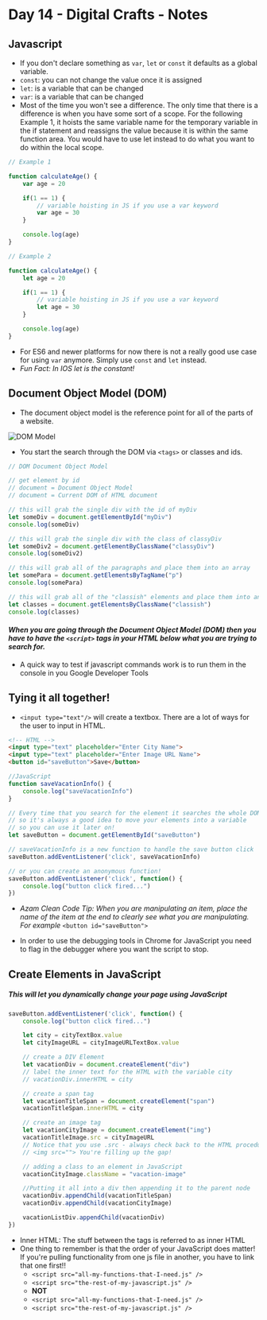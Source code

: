 # Day 14 - Digital Crafts - Notes

## Javascript

* If you don't declare something as `var`, `let` or `const` it defaults as a global variable.
* `const`: you can not change the value once it is assigned
* `let`: is a variable that can be changed
* `var`: is a variable that can be changed
* Most of the time you won't see a difference. The only time that there is a difference is when you have some sort of a scope. For the following Example 1, it hoists the same variable name for the temporary variable in the if statement and reassigns the value because it is within the same function area. You would have to use let instead to do what you want to do within the local scope.
```js
// Example 1

function calculateAge() {
    var age = 20

    if(1 == 1) {
        // variable hoisting in JS if you use a var keyword
        var age = 30
    }

    console.log(age)
}
```
```js
// Example 2

function calculateAge() {
    let age = 20

    if(1 == 1) {
        // variable hoisting in JS if you use a var keyword
        let age = 30
    }

    console.log(age)
}
```
* For ES6 and newer platforms for now there is not a really good use case for using `var` anymore. Simply use `const` and `let` instead.
* _Fun Fact: In IOS let is the constant!_

## Document Object Model (DOM)

* The document object model is the reference point for all of the parts of a website.
  
![DOM Model](https://upload.wikimedia.org/wikipedia/commons/thumb/5/5a/DOM-model.svg/800px-DOM-model.svg.png)

* You start the search through the DOM via `<tags>` or classes and ids.

```js
// DOM Document Object Model

// get element by id
// document = Document Object Model
// document = Current DOM of HTML document

// this will grab the single div with the id of myDiv
let someDiv = document.getElementById("myDiv")
console.log(someDiv)

// this will grab the single div with the class of classyDiv
let someDiv2 = document.getElementByClassName("classyDiv")
console.log(someDiv2)

// this will grab all of the paragraphs and place them into an array
let somePara = document.getElementsByTagName("p")
console.log(somePara)

// this will grab all of the "classish" elements and place them into an array
let classes = document.getElementsByClassName("classish")
console.log(classes)
```

#### _When you are going through the Document Object Model (DOM) then you have to have the `<script>` tags in your HTML below what you are trying to search for._

* A quick way to test if javascript commands work is to run them in the console in you Google Developer Tools

## Tying it all together!

* `<input type="text"/>` will create a textbox. There are a lot of ways for the user to input in HTML.

```html
<!-- HTML -->
<input type="text" placeholder="Enter City Name">
<input type="text" placeholder="Enter Image URL Name">
<button id="saveButton">Save</button>
```
```js
//JavaScript
function saveVacationInfo() {
    console.log("saveVacationInfo")
}

// Every time that you search for the element it searches the whole DOM,
// so it's always a good idea to move your elements into a variable 
// so you can use it later on!
let saveButton = document.getElementById("saveButton")

// saveVacationInfo is a new function to handle the save button click
saveButton.addEventListener('click', saveVacationInfo)

// or you can create an anonymous function!
saveButton.addEventListener('click', function() {
    console.log("button click fired...")
})
```
* _Azam Clean Code Tip: When you are manipulating an item, place the name of the item at the end to clearly see what you are manipulating. For example_ `<button id="saveButton">`

* In order to use the debugging tools in Chrome for JavaScript you need to flag in the debugger where you want the script to stop.

## Create Elements in JavaScript

##### This will let you dynamically change your page using JavaScript

```js
saveButton.addEventListener('click', function() {
    console.log("button click fired...")

    let city = cityTextBox.value
    let cityImageURL = cityImageURLTextBox.value

    // create a DIV Element
    let vacationDiv = document.createElement("div")
    // label the inner text for the HTML with the variable city
    // vacationDiv.innerHTML = city

    // create a span tag
    let vacationTitleSpan = document.createElement("span")
    vacationTitleSpan.innerHTML = city

    // create an image tag
    let vacationCityImage = document.createElement("img")
    vacationTitleImage.src = cityImageURL
    // Notice that you use .src - always check back to the HTML procedure!
    // <img src=""> You're filling up the gap!

    // adding a class to an element in JavaScript
    vacationCityImage.className = "vacation-image"

    //Putting it all into a div then appending it to the parent node
    vacationDiv.appendChild(vacationTitleSpan)
    vacationDiv.appendChild(vacationCityImage)

    vacationListDiv.appendChild(vacationDiv)
})
```

* Inner HTML: The stuff between the tags is referred to as inner HTML
* One thing to remember is that the order of your JavaScript does matter! If you're pulling functionality from one js file in another, you have to link that one first!!
    * `<script src="all-my-functions-that-I-need.js" />`
    * `<script src="the-rest-of-my-javascript.js" />`
    * **NOT**
    * `<script src="all-my-functions-that-I-need.js" />`
    * `<script src="the-rest-of-my-javascript.js" />`